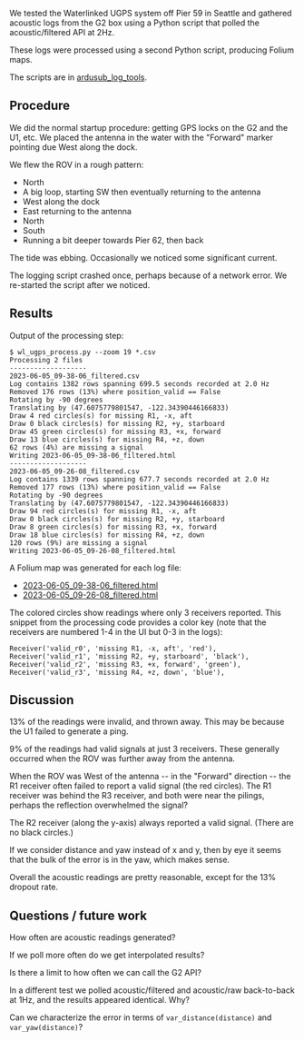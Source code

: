 We tested the Waterlinked UGPS system off Pier 59 in Seattle and gathered acoustic logs from the G2 box using a Python
script that polled the acoustic/filtered API at 2Hz.

These logs were processed using a second Python script, producing Folium maps.

The scripts are in [ardusub_log_tools](https://github.com/clydemcqueen/ardusub_log_tools).

## Procedure

We did the normal startup procedure: getting GPS locks on the G2 and the U1, etc.
We placed the antenna in the water with the "Forward" marker pointing due West along the dock.

We flew the ROV in a rough pattern:
* North
* A big loop, starting SW then eventually returning to the antenna
* West along the dock
* East returning to the antenna
* North
* South
* Running a bit deeper towards Pier 62, then back

The tide was ebbing. Occasionally we noticed some significant current.

The logging script crashed once, perhaps because of a network error. We re-started the script after we noticed.

## Results

Output of the processing step:

~~~
$ wl_ugps_process.py --zoom 19 *.csv
Processing 2 files
-------------------
2023-06-05_09-38-06_filtered.csv
Log contains 1382 rows spanning 699.5 seconds recorded at 2.0 Hz
Removed 176 rows (13%) where position_valid == False
Rotating by -90 degrees
Translating by (47.6075779801547, -122.34390446166833)
Draw 4 red circles(s) for missing R1, -x, aft
Draw 0 black circles(s) for missing R2, +y, starboard
Draw 45 green circles(s) for missing R3, +x, forward
Draw 13 blue circles(s) for missing R4, +z, down
62 rows (4%) are missing a signal
Writing 2023-06-05_09-38-06_filtered.html
-------------------
2023-06-05_09-26-08_filtered.csv
Log contains 1339 rows spanning 677.7 seconds recorded at 2.0 Hz
Removed 177 rows (13%) where position_valid == False
Rotating by -90 degrees
Translating by (47.6075779801547, -122.34390446166833)
Draw 94 red circles(s) for missing R1, -x, aft
Draw 0 black circles(s) for missing R2, +y, starboard
Draw 8 green circles(s) for missing R3, +x, forward
Draw 18 blue circles(s) for missing R4, +z, down
120 rows (9%) are missing a signal
Writing 2023-06-05_09-26-08_filtered.html
~~~

A Folium map was generated for each log file:
* [2023-06-05_09-38-06_filtered.html](2023-06-05_09-38-06_filtered.html)
* [2023-06-05_09-26-08_filtered.html](2023-06-05_09-26-08_filtered.html)

The colored circles show readings where only 3 receivers reported. This snippet from the processing code provides
a color key (note that the receivers are numbered 1-4 in the UI but 0-3 in the logs):
~~~
Receiver('valid_r0', 'missing R1, -x, aft', 'red'), 
Receiver('valid_r1', 'missing R2, +y, starboard', 'black'), 
Receiver('valid_r2', 'missing R3, +x, forward', 'green'), 
Receiver('valid_r3', 'missing R4, +z, down', 'blue'),
~~~

## Discussion

13% of the readings were invalid, and thrown away. This may be because the U1 failed to generate a ping.

9% of the readings had valid signals at just 3 receivers. These generally occurred when the ROV was further away from
the antenna.

When the ROV was West of the antenna -- in the "Forward" direction -- the R1 receiver often failed to 
report a valid signal (the red circles). The R1 receiver was behind the R3 receiver, and both were near the pilings,
perhaps the reflection overwhelmed the signal?

The R2 receiver (along the y-axis) always reported a valid signal. (There are no black circles.)

If we consider distance and yaw instead of x and y, then by eye it seems that the bulk of the error is in the yaw,
which makes sense.

Overall the acoustic readings are pretty reasonable, except for the 13% dropout rate.

## Questions / future work

How often are acoustic readings generated?

If we poll more often do we get interpolated results?

Is there a limit to how often we can call the G2 API?

In a different test we polled acoustic/filtered and acoustic/raw back-to-back at 1Hz, and the results appeared identical. Why?

Can we characterize the error in terms of `var_distance(distance)` and `var_yaw(distance)`?
